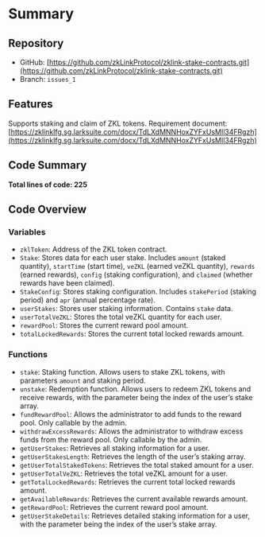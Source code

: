 # Summary

## Repository
- GitHub: [https://github.com/zkLinkProtocol/zklink-stake-contracts.git](https://github.com/zkLinkProtocol/zklink-stake-contracts.git)
- Branch: `issues_1`

## Features
Supports staking and claim of ZKL tokens. Requirement document: [https://zklinklfg.sg.larksuite.com/docx/TdLXdMNNHoxZYFxUsMIl34FRgzh](https://zklinklfg.sg.larksuite.com/docx/TdLXdMNNHoxZYFxUsMIl34FRgzh)

## Code Summary
**Total lines of code: 225**

## Code Overview

### Variables
- `zklToken`: Address of the ZKL token contract.
- `Stake`: Stores data for each user stake. Includes `amount` (staked quantity), `startTime` (start time), `veZKL` (earned veZKL quantity), `rewards` (earned rewards), `config` (staking configuration), and `claimed` (whether rewards have been claimed).
- `StakeConfig`: Stores staking configuration. Includes `stakePeriod` (staking period) and `apr` (annual percentage rate).
- `userStakes`: Stores user staking information. Contains `stake` data.
- `userTotalVeZKL`: Stores the total veZKL quantity for each user.
- `rewardPool`: Stores the current reward pool amount.
- `totalLockedRewards`: Stores the current total locked rewards amount.

### Functions
- `stake`: Staking function. Allows users to stake ZKL tokens, with parameters `amount` and staking period.
- `unstake`: Redemption function. Allows users to redeem ZKL tokens and receive rewards, with the parameter being the index of the user’s stake array.
- `fundRewardPool`: Allows the administrator to add funds to the reward pool. Only callable by the admin.
- `withdrawExcessRewards`: Allows the administrator to withdraw excess funds from the reward pool. Only callable by the admin.
- `getUserStakes`: Retrieves all staking information for a user.
- `getUserStakesLength`: Retrieves the length of the user’s staking array.
- `getUserTotalStakedTokens`: Retrieves the total staked amount for a user.
- `getUserTotalVeZKL`: Retrieves the total veZKL amount for a user.
- `getTotalLockedRewards`: Retrieves the current total locked rewards amount.
- `getAvailableRewards`: Retrieves the current available rewards amount.
- `getRewardPool`: Retrieves the current reward pool amount.
- `getUserStakeDetails`: Retrieves detailed staking information for a user, with the parameter being the index of the user’s stake array.